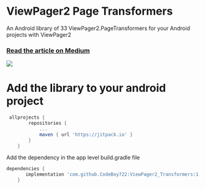 # ViewPager2 Page Transformers
An Android library of 33 ViewPager2.PageTransformers for your Android projects with ViewPager2

### [Read the article on Medium](https://medium.com/codex/33-viewpager2-transformers-for-your-android-uis-bbdab801eb2b?source=friends_link&sk=267824aaee35e398ccfa020b5c8d022c)

[![](https://jitpack.io/v/CodeBoy722/ViewPager2_Transformers.svg)](https://jitpack.io/#CodeBoy722/ViewPager2_Transformers)

# Add the library to your android project
```gradle
 allprojects {
		repositories {
			...
			maven { url 'https://jitpack.io' }
		}
	}   
```

Add the dependency in the app level build.gradle file

```gradle
dependencies {
	   implementation 'com.github.CodeBoy722:ViewPager2_Transformers:1.0.0'
	}
```
